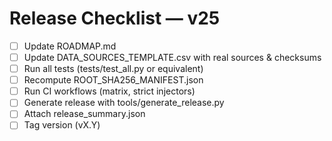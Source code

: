 # Release Checklist — v25

- [ ] Update ROADMAP.md
- [ ] Update DATA_SOURCES_TEMPLATE.csv with real sources & checksums
- [ ] Run all tests (tests/test_all.py or equivalent)
- [ ] Recompute ROOT_SHA256_MANIFEST.json
- [ ] Run CI workflows (matrix, strict injectors)
- [ ] Generate release with tools/generate_release.py
- [ ] Attach release_summary.json
- [ ] Tag version (vX.Y)
